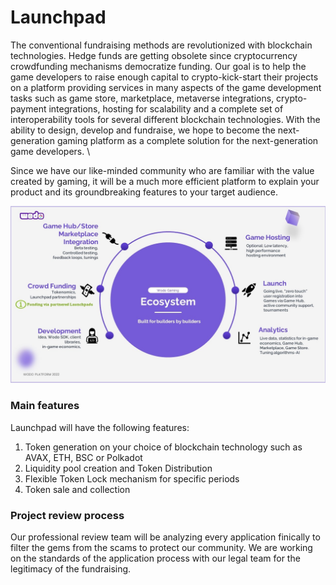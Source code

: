 # Launchpad

The conventional fundraising methods are revolutionized with blockchain technologies. Hedge funds are getting obsolete since cryptocurrency crowdfunding mechanisms democratize funding. Our goal is to help the game developers to raise enough capital to crypto-kick-start their projects on a platform providing services in many aspects of the game development tasks such as game store, marketplace, metaverse integrations, crypto-payment integrations, hosting for scalability and a complete set of interoperability tools for several different blockchain technologies. With the ability to design, develop and fundraise, we hope to become the next-generation gaming platform as a complete solution for the next-generation game developers. \


Since we have our like-minded community who are familiar with the value created by gaming, it will be a much more efficient platform to explain your product and its groundbreaking features to your target audience.

![Launchpad Ecosystem](../.gitbook/assets/launchpad.jpg)

### Main features

Launchpad will have the following features:

1. Token generation on your choice of blockchain technology such as AVAX, ETH, BSC or Polkadot
2. Liquidity pool creation and Token Distribution
3. Flexible Token Lock mechanism for specific periods
4. Token sale and collection

### Project review process

Our professional review team will be analyzing every application finically to filter the gems from the scams to protect our community. We are working on the standards of the application process with our legal team for the legitimacy of the fundraising.&#x20;
